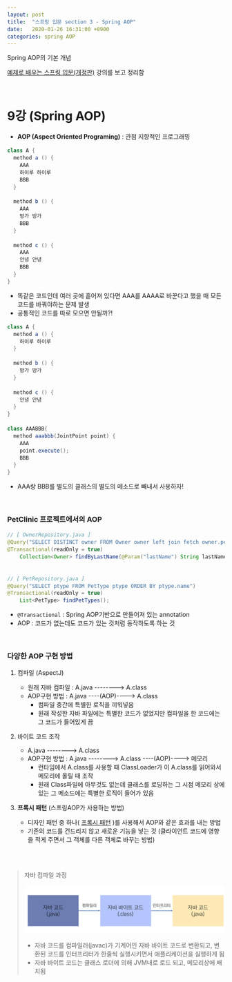 ```yaml
---
layout: post
title:  "스프링 입문 section 3 - Spring AOP"
date:   2020-01-26 16:31:00 +0900
categories: spring AOP
---
```

Spring AOP의 기본 개념

[예제로 배우는 스프링 입문(개정판)][inflearn-link] 강의를 보고 정리함

<br/>

# 9강 (Spring AOP)

* **AOP (Aspect Oriented Programing)** : 관점 지향적인 프로그래밍

```java
class A {
  method a () {
    AAA
    하이루 하이루
    BBB
  }
  
  method b () {
    AAA
    방가 방가
    BBB
  }
  
  method c () {
    AAA
    안녕 안녕
    BBB
  }
}
```

* 똑같은 코드인데 여러 곳에 흩어져 있다면 AAA를 AAAA로 바꾼다고 했을 때 모든 코드를 바꿔야하는 문제 발생
* 공통적인 코드를 따로 모으면 안될까?!

```java
class A {
  method a () {
    하이루 하이루
  }
  
  method b () {
    방가 방가
  }
  
  method c () {
    안녕 안녕
  }
}

class AAABBB{
  method aaabbb(JointPoint point) {
    AAA
    point.execute();
    BBB
  }
}
```

* AAA랑 BBB를 별도의 클래스의 별도의 메소드로 빼내서 사용하자!

<br/>

### PetClinic 프로젝트에서의 AOP

```java
// [ OwnerRepository.java ]
@Query("SELECT DISTINCT owner FROM Owner owner left join fetch owner.pets WHERE owner.lastName LIKE :lastName%")
@Transactional(readOnly = true)
    Collection<Owner> findByLastName(@Param("lastName") String lastName);


// [ PetRepository.java ]
@Query("SELECT ptype FROM PetType ptype ORDER BY ptype.name")
@Transactional(readOnly = true)
    List<PetType> findPetTypes();
```

* `@Transactional` : Spring AOP기반으로 만들어져 있는 annotation
*  AOP : 코드가 없는데도 코드가 있는 것처럼 동작하도록 하는 것 

<br/>

### 다양한 AOP 구현 방법

1. 컴파일 (AspectJ)
   * 원래 자바 컴파일 : A.java --------> A.class
   * AOP구현 방법 : A.java ----(AOP)----> A.class
     * 컴파일 중간에 특별한 로직을 끼워넣음
     * 원래 작성한 자바 파일에는 특별한 코드가 없었지만 컴파일을 한 코드에는 그 코드가 들어있게 끔

2. 바이트 코드 조작
   *  A.java --------> A.class
   * AOP구현 방법 :  A.java --------> A.class ----(AOP)----> 메모리
     * 런타임에서 A.class를 사용할 때 ClassLoader가 이 A.class를 읽어와서 메모리에 올릴 때 조작 
     * 원래 Class파일에 아무것도 없는데 클래스를 로딩하는 그 시점 메모리 상에 있는 그 메소드에는 특별한 로직이 들어가 있음
3. **프록시 패턴** (스프링AOP가 사용하는 방법)
   * 디자인 패턴 중 하나( [프록시 패턴][proxy-pattern] )를 사용해서 AOP와 같은 효과를 내는 방법
   * 기존의 코드를 건드리지 않고 새로운 기능을 넣는 것 (클라이언트 코드에 영향을 적게 주면서 그 객체를 다른 객체로 바꾸는 방법)


<br/>
<br/>

> 자바 컴파일 과정
>
> ![image-20200126161943326](/assets/image/image-20200126161943326.png)
>
> * 자바 코드를 컴파일러(javac)가 기계어인 자바 바이트 코드로 변환되고, 변환된 코드를 인터프리터가 한줄씩 실행시키면서 애플리케이션을 실행하게 됨
> * 자바 바이트 코드는 클래스 로더에 의해 JVM내로 로드 되고, 메모리상에 배치됨



[inflearn-link]:https://www.inflearn.com/course/spring_revised_edition

[proxy-pattern]:https://refactoring.guru/design-patterns/proxy